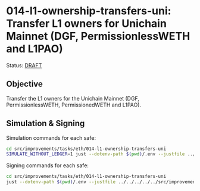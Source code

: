 # 014-l1-ownership-transfers-uni: Transfer L1 owners for Unichain Mainnet (DGF, PermissionlessWETH and L1PAO)

Status: [DRAFT]()

## Objective

Transfer the L1 owners for the Unichain Mainnet (DGF, PermissionlessWETH, PermissionedWETH and L1PAO).

## Simulation & Signing

Simulation commands for each safe:
```bash
cd src/improvements/tasks/eth/014-l1-ownership-transfers-uni
SIMULATE_WITHOUT_LEDGER=1 just --dotenv-path $(pwd)/.env --justfile ../../../../../src/improvements/nested.just simulate
```

Signing commands for each safe:
```bash
cd src/improvements/tasks/eth/014-l1-ownership-transfers-uni
just --dotenv-path $(pwd)/.env --justfile ../../../../../src/improvements/nested.just sign
```
